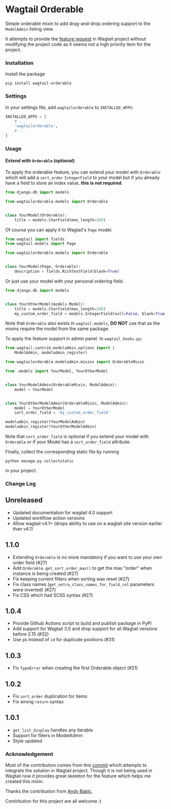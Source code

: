 # Wagtail Orderable

Simple orderable mixin to add drag-and-drop ordering support to the `ModelAdmin` listing view.

It attempts to provide the [feature request](https://github.com/wagtail/wagtail/issues/2941) in Wagtail project without modifying the project code as it seems not a high priority item for the project.

### Installation

Install the package
```
pip install wagtail-orderable
```

### Settings
In your settings file, add `wagtailorderable` to `INSTALLED_APPS`:
```python
INSTALLED_APPS = [
    # ...
    'wagtailorderable',
    # ...
]
```

### Usage

#### Extend with `Orderable` (optional)

To apply the orderable feature, you can extend your model with `Orderable` which will add
a `sort_order` `IntegerField` to your model but if you already have a field to store
an index value, **this is not required**.

```python
from django.db import models

from wagtailorderable.models import Orderable


class YourModel(Orderable):
    title = models.CharField(max_length=200)
```

Of course you can apply it to Wagtail's `Page` model.
```python
from wagtail import fields
from wagtail.models import Page

from wagtailorderable.models import Orderable


class YourModel(Page, Orderable):
    description = fields.RichTextField(blank=True)
```


Or just use your model with your personal ordering field.

```python
from django.db import models


class YourOtherModel(models.Model):
    title = models.CharField(max_length=200)
    my_custom_order_field = models.IntegerField(null=False, blank=True, default=0, editable=False)
```

Note that `Orderable` also exists in `wagtail.models`, **DO NOT** use that as the mixins require the model from the same package.

To apply the feature support in admin panel. In `wagtail_hooks.py`:
```python
from wagtail.contrib.modeladmin.options import (
    ModelAdmin, modeladmin_register)

from wagtailorderable.modeladmin.mixins import OrderableMixin

from .models import YourModel, YourOtherModel


class YourModelAdmin(OrderableMixin, ModelAdmin):
    model = YourModel


class YourOtherModelAdmin(OrderableMixin, ModelAdmin):
    model = YourOtherModel
    sort_order_field = 'my_custom_order_field'

modeladmin_register(YourModelAdmin)
modeladmin_register(YourOtherModelAdmin)
```

Note that `sort_order_field` is optional if you extend your model with `Orderable`
or if your Model has a `sort_order_field` attribute.

Finally, collect the corresponding static file by running
```shell
python manage.py collectstatic
```
in your project.

### Change Log

Unreleased
---
- Updated documentation for wagtail 4.0 support
- Updated workflow action versions
- Allow wagtail v4.1+ (drops ability to use on a wagtail site version earlier than v4.1)

1.1.0
---
- Extending `Orderable` is no more mandatory if you want to use your own order field (#27)
- Add `Orderable.get_sort_order_max()` to get the max "order" when instance is being created (#27)
- Fix keeping current filters when sorting was reset (#27)
- Fix class names (`get_extra_class_names_for_field_col` parameters were inverted) (#27)
- Fix CSS which had SCSS syntax (#27)

1.0.4
---
- Provide Github Actions script to build and publish package in PyPI
- Add support for Wagtail 3.0 and drop support for all Wagtail versions
   before 2.15 (#32)
- Use `pk` instead of `id` for duplicate positions (#31)

1.0.3
---
- Fix `TypeError` when creating the first Orderable object (#21)

1.0.2
---
- Fix `sort_order` duplication for items
- Fix wrong `return` syntax

1.0.1
---
- `get_list_display` handles any iterable
- Support for filters in ModelAdmin
- Style updated

### Acknowledgement
Most of the contribution comes from this [commit](https://github.com/rkhleics/wagtail/commit/08df07689af1096ce4a6fa96325dbfb7fab9240d) which attempts to integrate the solution in Wagtail project. Though it is not being used in Wagtail now it provides great skeleton for the feature which helps me created this mixin.

Thanks the contribution from [Andy Babic](https://github.com/ababic).

Contirbution for this project are all welcome :)
